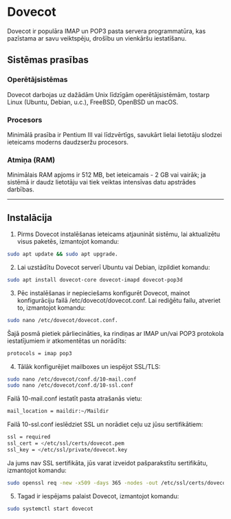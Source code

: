 # Dovecot
Dovecot ir populāra IMAP un POP3 pasta servera programmatūra, kas pazīstama ar savu veiktspēju, drošību un vienkāršu iestatīšanu.

## Sistēmas prasības

### Operētājsistēmas
Dovecot darbojas uz dažādām Unix līdzīgām operētājsistēmām, tostarp Linux (Ubuntu, Debian, u.c.), FreeBSD, OpenBSD un macOS.

### Procesors
Minimālā prasība ir Pentium III vai līdzvērtīgs, savukārt lielai lietotāju slodzei ieteicams moderns daudzseržu procesors.

### Atmiņa (RAM)
Minimālais RAM apjoms ir 512 MB, bet ieteicamais - 2 GB vai vairāk; ja sistēmā ir daudz lietotāju vai tiek veiktas intensīvas datu apstrādes darbības.

---

## Instalācija

1. Pirms Dovecot instalēšanas ieteicams atjaunināt sistēmu, lai aktualizētu visus paketēs, izmantojot komandu:
```bash
sudo apt update && sudo apt upgrade.
```

2. Lai uzstādītu Dovecot serverī Ubuntu vai Debian, izpildiet komandu:
```bash
sudo apt install dovecot-core dovecot-imapd dovecot-pop3d
```

3. Pēc instalēšanas ir nepieciešams konfigurēt Dovecot, mainot konfigurāciju failā /etc/dovecot/dovecot.conf.
Lai rediģētu failu, atveriet to, izmantojot komandu:
```bash
sudo nano /etc/dovecot/dovecot.conf.
```
Šajā posmā pietiek pārliecināties, ka rindiņas ar IMAP un/vai POP3 protokola iestatījumiem ir atkomentētas un norādīts: 
```bash
protocols = imap pop3
```

4. Tālāk konfigurējiet mailboxes un iespējot SSL/TLS:
```bash
sudo nano /etc/dovecot/conf.d/10-mail.conf
sudo nano /etc/dovecot/conf.d/10-ssl.conf
```

Failā 10-mail.conf iestatīt pasta atrašanās vietu:
```bash
mail_location = maildir:~/Maildir
```

Failā 10-ssl.conf ieslēdziet SSL un norādiet ceļu uz jūsu sertifikātiem:
```bash
ssl = required
ssl_cert = </etc/ssl/certs/dovecot.pem
ssl_key = </etc/ssl/private/dovecot.key
```

Ja jums nav SSL sertifikāta, jūs varat izveidot pašparakstītu sertifikātu, izmantojot komandu:
```bash
sudo openssl req -new -x509 -days 365 -nodes -out /etc/ssl/certs/dovecot.pem -keyout /etc/ssl/private/dovecot.key
```

5. Tagad ir iespējams palaist Dovecot, izmantojot komandu:
```bash
sudo systemctl start dovecot
```










